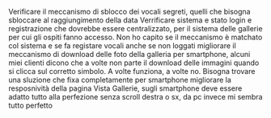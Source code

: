Verificare il meccanismo di sblocco dei vocali segreti, quelli che bisogna sbloccare al raggiungimento della data
Verrificare sistema e stato login e registrazione che dovrebbe essere centralizzato, per il sistema delle gallerie per cui gli ospiti fanno accesso. Non ho capito se il meccanismo è matchato col sistema e se fa registare vocali anche se non loggati
migliorare il meccanismo di download delle foto della galleria per smartphone, alcuni miei clienti dicono che a volte non parte il download delle immagini quando si clicca sul corretto simbolo. A volte funziona, a volte no. Bisogna trovare una sluzione che fixa completamente per smartphone
migliorare la resposnività della pagina Vista Gallerie, sugli smartphone deve essere adatto tutto alla perfezione senza scroll destra o sx, da pc invece mi sembra tutto perfetto